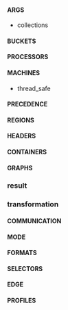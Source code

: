 #### ARGS
- collections
#### BUCKETS
#### PROCESSORS
#### MACHINES
- thread_safe
#### PRECEDENCE
#### REGIONS
#### HEADERS
#### CONTAINERS
#### GRAPHS
### result
### transformation
#### COMMUNICATION
#### MODE
#### FORMATS
#### SELECTORS
#### EDGE
#### PROFILES

